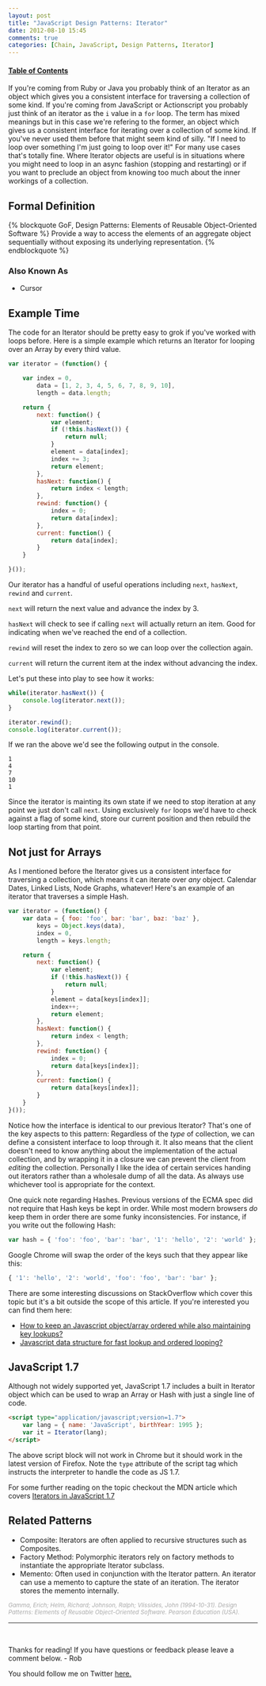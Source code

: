 ```yaml
---
layout: post
title: "JavaScript Design Patterns: Iterator"
date: 2012-08-10 15:45
comments: true
categories: [Chain, JavaScript, Design Patterns, Iterator]
---
```


#### [Table of Contents](http://robdodson.me/blog/2012/08/03/javascript-design-patterns/)

If you're coming from Ruby or Java you probably think of an Iterator as an object which gives you a consistent interface for traversing a collection of some kind. If you're coming from JavaScript or Actionscript you probably just think of an iterator as the `i` value in a `for` loop. The term has mixed meanings but in this case we're refering to the former, an object which gives us a consistent interface for iterating over a collection of some kind. If you've never used them before that might seem kind of silly. "If I need to loop over something I'm just going to loop over it!" For many use cases that's totally fine. Where Iterator objects are useful is in situations where you might need to loop in an async fashion (stopping and restarting) or if you want to preclude an object from knowing too much about the inner workings of a collection.

<!--more-->

## Formal Definition

{% blockquote GoF, Design Patterns: Elements of Reusable Object-Oriented Software %}
Provide a way to access the elements of an aggregate object sequentially without exposing its underlying representation.
{% endblockquote %}

### Also Known As

- Cursor

## Example Time

The code for an Iterator should be pretty easy to grok if you've worked with loops before. Here is a simple example which returns an Iterator for looping over an Array by every third value.

``` js
var iterator = (function() {

	var index = 0,
		data = [1, 2, 3, 4, 5, 6, 7, 8, 9, 10],
		length = data.length;

	return {
		next: function() {
			var element;
			if (!this.hasNext()) {
				return null;
			}
			element = data[index];
			index += 3;
			return element;
		},
		hasNext: function() {
			return index < length;
		},
		rewind: function() {
			index = 0;
			return data[index];
		},
		current: function() {
			return data[index];
		}
	}

}());
```
Our iterator has a handful of useful operations including `next`, `hasNext`, `rewind` and `current`.

`next` will return the next value and advance the index by 3.

`hasNext` will check to see if calling `next` will actually return an item. Good for indicating when we've reached the end of a collection.

`rewind` will reset the index to zero so we can loop over the collection again.

`current` will return the current item at the index without advancing the index.

Let's put these into play to see how it works:

``` js
while(iterator.hasNext()) {
	console.log(iterator.next());
}

iterator.rewind();
console.log(iterator.current());
```

If we ran the above we'd see the following output in the console.

```
1
4
7
10
1
```
Since the iterator is mainting its own state if we need to stop iteration at any point we just don't call `next`. Using exclusively `for` loops we'd have to check against a flag of some kind, store our current position and then rebuild the loop starting from that point. 

## Not just for Arrays

As I mentioned before the Iterator gives us a consistent interface for traversing a collection, which means it can iterate over *any* object. Calendar Dates, Linked Lists, Node Graphs, whatever! Here's an example of an iterator that traverses a simple Hash.

``` js
var iterator = (function() {
	var data = { foo: 'foo', bar: 'bar', baz: 'baz' },
		keys = Object.keys(data),
		index = 0,
		length = keys.length;

	return {
		next: function() {
			var element;
			if (!this.hasNext()) {
				return null;
			}
			element = data[keys[index]];
			index++;
			return element;
		},
		hasNext: function() {
			return index < length;
		},
		rewind: function() {
			index = 0;
			return data[keys[index]];
		},
		current: function() {
			return data[keys[index]];
		}
	}
}());
```
Notice how the interface is identical to our previous Iterator? That's one of the key aspects to this pattern: Regardless of the *type* of collection, we can define a consistent interface to loop through it. It also means that the client doesn't need to know anything about the implementation of the actual collection, and by wrapping it in a closure we can prevent the client from *editing* the collection. Personally I like the idea of certain services handing out iterators rather than a wholesale dump of all the data. As always use whichever tool is appropriate for the context.

One quick note regarding Hashes. Previous versions of the ECMA spec did not require that Hash keys be kept in order. While most modern browsers *do* keep them in order there are some funky inconsistencies. For instance, if you write out the following Hash:

``` js
var hash = { 'foo': 'foo', 'bar': 'bar', '1': 'hello', '2': 'world' };
```
Google Chrome will swap the order of the keys such that they appear like this:

``` js
{ '1': 'hello', '2': 'world', 'foo': 'foo', 'bar': 'bar' };
```
There are some interesting discussions on StackOverflow which cover this topic but it's a bit outside the scope of this article. If you're interested you can find them here:

- [How to keep an Javascript object/array ordered while also maintaining key lookups?](http://stackoverflow.com/questions/5773950/how-to-keep-an-javascript-object-array-ordered-while-also-maintaining-key-lookup)
- [Javascript data structure for fast lookup and ordered looping?](http://stackoverflow.com/questions/3549894/javascript-data-structure-for-fast-lookup-and-ordered-looping)

## JavaScript 1.7

Although not widely supported yet, JavaScript 1.7 includes a built in Iterator object which can be used to wrap an Array or Hash with just a single line of code.

``` html
<script type="application/javascript;version=1.7">
	var lang = { name: 'JavaScript', birthYear: 1995 };
	var it = Iterator(lang);
</script>
```
The above script block will not work in Chrome but it should work in the latest version of Firefox. Note the `type` attribute of the script tag which instructs the interpreter to handle the code as JS 1.7.

For some further reading on the topic checkout the MDN article which covers [Iterators in JavaScript 1.7](https://developer.mozilla.org/en-US/docs/JavaScript/Guide/Iterators_and_Generators)

## Related Patterns

- Composite: Iterators are often applied to recursive structures such as Composites.
- Factory Method: Polymorphic iterators rely on factory methods to instantiate the appropriate Iterator subclass.
- Memento: Often used in conjunction with the Iterator pattern. An iterator can use a memento to capture the state of an iteration. The iterator stores the memento internally.

<small><cite style="color:#AAA;">Gamma, Erich; Helm, Richard; Johnson, Ralph; Vlissides, John (1994-10-31). Design Patterns: Elements of Reusable Object-Oriented Software. Pearson Education (USA).</cite></small>
<hr>
<br>

Thanks for reading! If you have questions or feedback please leave a comment below. - Rob

You should follow me on Twitter [here.](http://twitter.com/rob_dodson)